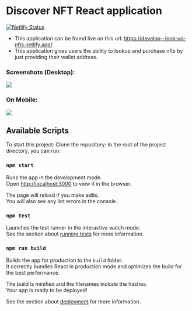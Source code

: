 # Discover NFT React application
[![Netlify Status](https://api.netlify.com/api/v1/badges/9d1c6154-36c4-47d6-acaa-9cef0a01f17d/deploy-status)](https://app.netlify.com/sites/look-up-nfts/deploys)

- This application can be found live on this url: https://develop--look-up-nfts.netlify.app/
- This application gives users the ability to lookup and purchase nfts by just providing their wallet address.

### Screenshots (Desktop):

<img src="https://i.paste.pics/bf0a0c11aa53efd785661571dda001fe.png"/>

### On Mobile:
<img src="https://i.paste.pics/a92a81c07077c2a39f416d2123b0f972.png"/>


## Available Scripts
To start this project:
Clone the repository:
In the root of the project directory, you can run:

### `npm start`

Runs the app in the development mode.\
Open [http://localhost:3000](http://localhost:3000) to view it in the browser.

The page will reload if you make edits.\
You will also see any lint errors in the console.

### `npm test`

Launches the test runner in the interactive watch mode.\
See the section about [running tests](https://facebook.github.io/create-react-app/docs/running-tests) for more information.

### `npm run build`

Builds the app for production to the `build` folder.\
It correctly bundles React in production mode and optimizes the build for the best performance.

The build is minified and the filenames include the hashes.\
Your app is ready to be deployed!

See the section about [deployment](https://facebook.github.io/create-react-app/docs/deployment) for more information.

